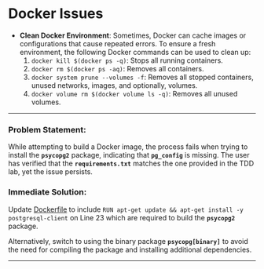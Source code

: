 # Docker Issues

- **Clean Docker Environment**: Sometimes, Docker can cache images or configurations that cause repeated errors. To ensure a fresh environment, the following Docker commands can be used to clean up:
    1. `docker kill $(docker ps -q)`: Stops all running containers.
    2. `docker rm $(docker ps -aq)`: Removes all containers.
    3. `docker system prune --volumes -f`: Removes all stopped containers, unused networks, images, and optionally, volumes.
    4. `docker volume rm $(docker volume ls -q)`: Removes all unused volumes.

---

### Problem Statement:

While attempting to build a Docker image, the process fails when trying to install the **`psycopg2`** package, indicating that **`pg_config`** is missing. The user has verified that the **`requirements.txt`** matches the one provided in the TDD lab, yet the issue persists.

### Immediate Solution:

Update [Dockerfile](https://github.com/nyu-devops/lab-flask-bdd/blob/c4654d806cdcc6e65f50126c050f4c52b3b5583f/Dockerfile#L23C1-L23C1)  to include `RUN apt-get update && apt-get install -y postgresql-client` on Line 23 which are required to build the **`psycopg2`** package. 

Alternatively, switch to using the binary package **`psycopg[binary]`** to avoid the need for compiling the package and installing additional dependencies.


---